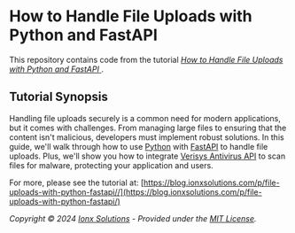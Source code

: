# How to Handle File Uploads with Python and FastAPI
This repository contains code from the tutorial [*How to Handle File Uploads with Python and FastAPI*
](https://blog.ionxsolutions.com/p/file-uploads-with-python-fastapi/).

## Tutorial Synopsis
Handling file uploads securely is a common need for modern applications, but it comes with challenges. From managing large files to ensuring that the content isn't malicious, developers must implement robust solutions. In this guide, we'll walk through how to use [Python](https://www.python.org/) with [FastAPI](https://github.com/fastapi/fastapi) to handle file uploads. Plus, we'll show you how to integrate [Verisys Antivirus API](https://www.ionxsolutions.com/products/antivirus-api?utm_source=oss) to scan files for malware, protecting your application and users.

For more, please see the tutorial at: [https://blog.ionxsolutions.com/p/file-uploads-with-python-fastapi//](https://blog.ionxsolutions.com/p/file-uploads-with-python-fastapi/)

_Copyright &copy; 2024 [Ionx Solutions](https://www.ionxsolutions.com) - Provided under the [MIT License](https://opensource.org/license/mit/)._
